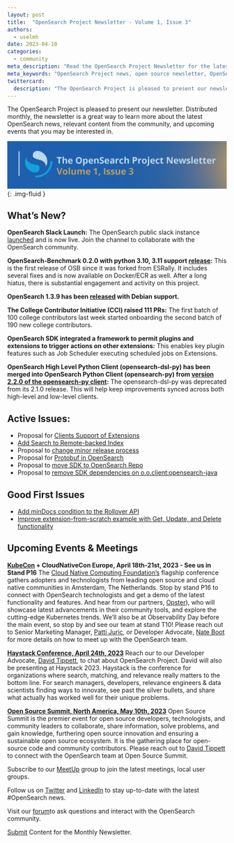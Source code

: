 ```yaml
---
layout: post
title:  "OpenSearch Project Newsletter - Volume 1, Issue 3"
authors:
  - uselmh
date: 2023-04-10
categories:
  - community
meta_description: "Read the OpenSearch Project Newsletter for the latest news, community happenings, events, product launches and to hear what's new with our partners."
meta_keywords: "OpenSearch Project news, open source newsletter, OpenSearch partner"
twittercard:
  description: "The OpenSearch Project is pleased to present our newsletter. Distributed monthly, the newsletter is a great way to learn more about the latest OpenSearch news, relevant content from the community, and upcoming events that you may be interested in. "
---
```


The OpenSearch Project is pleased to present our newsletter. Distributed monthly, the newsletter is a great way to learn more about the latest OpenSearch news, relevant content from the community, and upcoming events that you may be interested in. 

<img src="/assets/media/blog-images/2023-04-10-newsletter-vol3/banner.png"/>{: .img-fluid }

## What’s New?

**OpenSearch Slack Launch:** The OpenSearch public slack instance [launched](https://opensearch.org/blog/slack-workspace/) and is now live. Join the channel to collaborate with the OpenSearch community.

**OpenSearch-Benchmark 0.2.0 with python 3.10, 3.11 support [release](https://pypi.org/project/opensearch-benchmark/):** This is the first release of OSB since it was forked from ESRally.  It includes several fixes and is now available on Docker/ECR as well. After a long hiatus, there is substantial engagement and activity on this project.

**OpenSearch 1.3.9 has been [released](https://opensearch.org/versions/opensearch-1-3-9.html) with Debian support.**

**The College Contributor Initiative (CCI) raised 111 PRs:** The first batch of 100 college contributors last week started onboarding the second batch of 190 new college contributors.

**OpenSearch SDK integrated a framework to permit plugins and extensions to trigger actions on other extensions:** This enables key plugin features such as Job Scheduler executing scheduled jobs on Extensions.

**OpenSearch High Level Python Client (opensearch-dsl-py) has been merged into OpenSearch Python Client (opensearch-py) from [version 2.2.0 of the opensearch-py client](https://github.com/opensearch-project/opensearch-py/releases/tag/v2.2.0):** The opensearch-dsl-py was deprecated from its 2.1.0 release. This will help keep improvements synced across both high-level and low-level clients.


## Active Issues:

* Proposal for [Clients Support of Extensions](https://github.com/opensearch-project/opensearch-clients/issues/55)
* [Add Search to Remote-backed Index](https://github.com/opensearch-project/OpenSearch/issues/6528)
* Proposal to [change minor release process](https://github.com/opensearch-project/.github/issues/150)
* Proposal for [Protobuf in OpenSearch](https://github.com/opensearch-project/OpenSearch/issues/6844)
* Proposal to [move SDK to OpenSearch Repo](https://github.com/opensearch-project/opensearch-sdk-java/issues/616)
* Proposal to [remove SDK dependencies on o.o.client:opensearch-java](https://github.com/opensearch-project/opensearch-sdk-java/issues/625)

## Good First Issues

* [Add minDocs condition to the Rollover API](https://github.com/opensearch-project/OpenSearch/issues/6780)
* [Improve extension-from-scratch example with Get, Update, and Delete functionality](https://github.com/opensearch-project/opensearch-sdk-java/issues/611)



## Upcoming Events & Meetings

**[KubeCon](https://events.linuxfoundation.org/kubecon-cloudnativecon-europe/) + CloudNativeCon Europe, April 18th-21st, 2023 - See us in Stand P16**
The [Cloud Native Computing Foundation’s](https://www.cncf.io/) flagship conference gathers adopters and technologists from leading open source and cloud native communities in Amsterdam, The Netherlands. Stop by stand P16 to connect with OpenSearch technologists and get a demo of the latest functionality and features. And hear from our partners, [Opster](https://opster.com/)), who will showcase latest advancements in their community tools, and explore the cutting-edge Kubernetes trends. We’ll also be at Observability Day before the main event, so stop by and see our team at stand T10! Please reach out to Senior Marketing Manager, [Patti Juric](http://pattijur@amazon.com/), or Developer Advocate, [Nate Boot](https://twitter.com/nateboot) for more details on how to meet up with the OpenSearch team.


**[Haystack Conference, April 24th, 2023](https://haystackconf.com/)**
 Reach our to our Developer Advocate, [David Tippett](mailto:dtip@amazon.com), to chat about OpenSearch Project. David will also be presenting at Haystack 2023. Haystack is the conference for organizations where search, matching, and relevance really matters to the bottom line. For search managers, developers, relevance engineers & data scientists finding ways to innovate, see past the silver bullets, and share what actually has worked well for their unique problems.

**[Open Source Summit, North America,  May 10th, 2023](https://events.linuxfoundation.org/open-source-summit-north-america/)**
Open Source Summit is the premier event for open source developers, technologists, and community leaders to collaborate, share information, solve problems, and gain knowledge, furthering open source innovation and ensuring a sustainable open source ecosystem. It is the gathering place for open-source code and community contributors. Please reach out to [David Tippett](mailto:dtip@amazon.com) to connect with the OpenSearch team at Open Source Summit.


Subscribe to our [MeetUp](https://www.meetup.com/opensearch/) group to join the latest meetings, local user groups. 

Follow us on [Twitter](https://twitter.com/OpenSearchProj) and [LinkedIn](https://www.linkedin.com/company/opensearch-project/) to stay up-to-date with the latest #OpenSearch news.

Visit our [forum](https://forum.opensearch.org/)to ask questions and interact with the OpenSearch community.

[Submit](https://github.com/opensearch-project/project-website/issues/new?assignees=&labels=newsletter%2C+untriaged&template=newsletter.md&title=) Content for the Monthly Newsletter.

